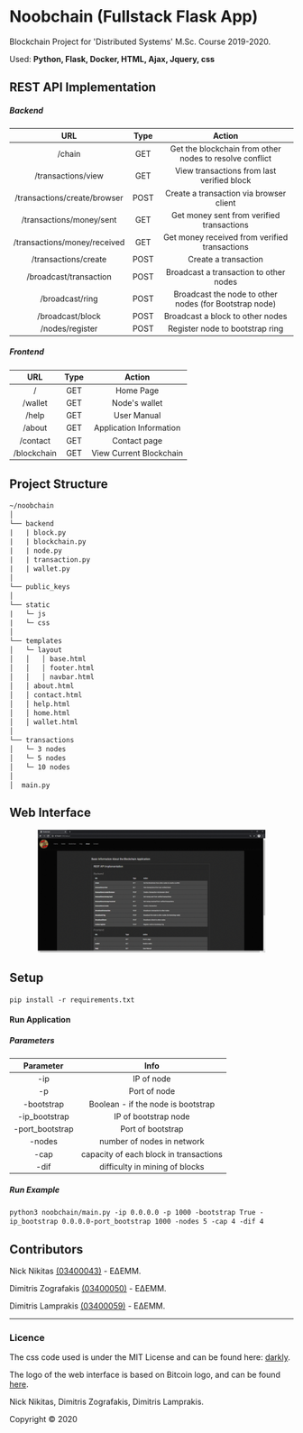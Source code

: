 # Noobchain (Fullstack Flask App)

Blockchain Project for 'Distributed Systems' M.Sc. Course 2019-2020.

Used: **Python, Flask, Docker, HTML, Ajax, Jquery, css**

## REST API Implementation

##### Backend
| URL                        | Type | Action  |
|:--------------------------:|:----:|:-------:|
|/chain                      | GET  |Get the blockchain from other nodes to resolve conflict|
|/transactions/view 	     | GET 	|View transactions from last verified block|
|/transactions/create/browser| POST |Create a transaction via browser client|
|/transactions/money/sent 	 | GET 	|Get money sent from verified transactions|
|/transactions/money/received| GET |Get money received from verified transactions|
|/transactions/create        | POST |Create a transaction|
|/broadcast/transaction      | POST |Broadcast a transaction to other nodes|
|/broadcast/ring 	         | POST |Broadcast the node to other nodes (for Bootstrap node)|
|/broadcast/block            | POST |Broadcast a block to other nodes|
|/nodes/register             | POST |Register node to bootstrap ring|

##### Frontend
| URL      | Type| Action                     |
|:--------:|:---:|:--------------------------:|
| /        | GET | Home Page                  |
| /wallet  | GET | Node's wallet              |
| /help    | GET | User Manual                |
| /about   | GET | Application Information    |
| /contact | GET | Contact page               |
| /blockchain | GET | View Current Blockchain |

## Project Structure
```
~/noobchain
│
└── backend
|   | block.py
|   | blockchain.py
|   | node.py
|   | transaction.py
|   | wallet.py
│
└── public_keys
│
└── static
|   └─ js
|   └─ css
│
└── templates
│   └─ layout
│   │   │ base.html
│   │   │ footer.html
│   │   │ navbar.html
│   │ about.html
│   │ contact.html
│   │ help.html
│   │ home.html
│   │ wallet.html
│
└── transactions
│   └─ 3 nodes
│   └─ 5 nodes
│   └─ 10 nodes
│
│  main.py
```

## Web Interface

<div style="display:block;margin:auto;height:80%;width:80%">
  <img src="./noobchain/static/noobchain.gif">
</div>

## Setup 

```
pip install -r requirements.txt
```
#### Run Application
##### Parameters
| Parameter      | Info|
|:--------------:|:---:|
| -ip            | IP of node | 
| -p             | Port of node | 
| -bootstrap     | Boolean - if the node is bootstrap |
| -ip_bootstrap  | IP of bootstrap node | 
| -port_bootstrap| Port of bootstrap |
| -nodes         | number of nodes in network | 
| -cap           | capacity of each block in transactions | 
| -dif           | difficulty in mining of blocks | 
##### Run Example
```
python3 noobchain/main.py -ip 0.0.0.0 -p 1000 -bootstrap True -ip_bootstrap 0.0.0.0-port_bootstrap 1000 -nodes 5 -cap 4 -dif 4
```

## Contributors


Nick Nikitas [(03400043)](https://github.com/nikoshet) - ΕΔΕΜΜ.

Dimitris Zografakis [(03400050)](https://github.com/dimzog) - ΕΔΕΜΜ.

Dimitris Lamprakis [(03400059)](https://github.com/amra13579) - ΕΔΕΜΜ.

---
### Licence

The css code used is under the MIT License and can be found here: [darkly](https://bootswatch.com/darkly/).

The logo of the web interface is based on Bitcoin logo, and can be found [here](https://bitcoin.org/en/).

Nick Nikitas, Dimitris Zografakis, Dimitris Lamprakis.

Copyright © 2020

